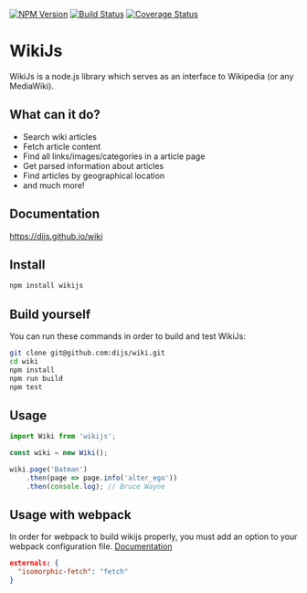 [![NPM Version](https://img.shields.io/npm/v/wikijs.svg)](https://www.npmjs.com/package/wikijs)
[![Build Status](https://travis-ci.org/dijs/wiki.svg)](https://travis-ci.org/dijs/wiki)
[![Coverage Status](https://coveralls.io/repos/dijs/wiki/badge.svg)](https://coveralls.io/r/dijs/wiki)

# WikiJs

WikiJs is a node.js library which serves as an interface to Wikipedia (or any MediaWiki).

## What can it do?

- Search wiki articles
- Fetch article content
- Find all links/images/categories in a article page
- Get parsed information about articles
- Find articles by geographical location
- and much more!

## Documentation

<https://dijs.github.io/wiki>

## Install

```bash
npm install wikijs
```

## Build yourself

You can run these commands in order to build and test WikiJs:

```bash
git clone git@github.com:dijs/wiki.git
cd wiki
npm install
npm run build
npm test
```

## Usage

```javascript
import Wiki from 'wikijs';

const wiki = new Wiki();

wiki.page('Batman')
	.then(page => page.info('alter_ego'))
	.then(console.log); // Bruce Wayne
```

## Usage with webpack

In order for webpack to build wikijs properly, you must add an option to
your webpack configuration file. [Documentation](https://webpack.github.io/docs/configuration.html#externals)

```json
externals: {
  "isomorphic-fetch": "fetch"
}
```

